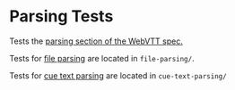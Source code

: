 # Parsing Tests

Tests the [parsing section of the WebVTT spec.](https://w3c.github.io/webvtt/#parsing)

Tests for [file parsing](https://w3c.github.io/webvtt/#file-parsing) are located
in `file-parsing/`.

Tests for [cue text parsing](https://w3c.github.io/webvtt/#cue-text-parsing-rules)
are located in `cue-text-parsing/`
